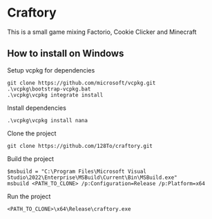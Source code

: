 # Craftory

This is a small game mixing Factorio, Cookie Clicker and Minecraft

## How to install on Windows

Setup vcpkg for dependencies

```
git clone https://github.com/microsoft/vcpkg.git
.\vcpkg\bootstrap-vcpkg.bat
.\vcpkg\vcpkg integrate install
```

Install dependencies

```
.\vcpkg\vcpkg install nana
```

Clone the project

```
git clone https://github.com/128To/craftory.git
```

Build the project

```
$msbuild = "C:\Program Files\Microsoft Visual Studio\2022\Enterprise\MSBuild\Current\Bin\MSBuild.exe"
msbuild <PATH_TO_CLONE> /p:Configuration=Release /p:Platform=x64
```

Run the project

```
<PATH_TO_CLONE>\x64\Release\craftory.exe
```
